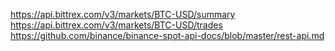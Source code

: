https://api.bittrex.com/v3/markets/BTC-USD/summary
https://api.bittrex.com/v3/markets/BTC-USD/trades
https://github.com/binance/binance-spot-api-docs/blob/master/rest-api.md
